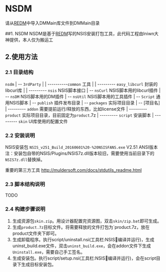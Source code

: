 # NSDM
 请从[REDM](https://gitee.com/hgy413/REDM)中导入DMMain库文件到DMMain目录
 

##1. NSDM
NSDM是基于[REDM](https://gitee.com/hgy413/REDM)写的NSIS安装打包工具，此代码工程由lniwn大神提供，本人仅为搬运工

## 2.使用方法
### 2.1 目录结构
`nsdm`
| -- `3rdParty`
|           | ----------` common `      工具
|           | --------- `easy_libcurl`  封装的libcurl库
|           | --------- `nsis`         NSIS脚本接口
| -- `nsCurl`                  NSIS脚本用的libcurl插件
| -- `nsDM`                   NSIS脚本用的DM插件
| -- `nsUtil`                   NSIS脚本用的工具插件
| -- `Script`                   通用NSIS脚本
| -- `publish`                 插件发布目录
| -- `packages`              实际项目目录
            | -- [项目名]
                     | --------- `addon` 需要提前运行/释放的东西，比如license文件
                     | --------- `product` 实际项目目录，目前固定为`product`.7z
                     | --------- `script` 安装脚本
                     | --------- `skin` UI库使用的配置文件
					 
### 2.2 安装说明
NSIS安装包
`NSIS_v251_Build_20160601%20-%20NSISFANS.exe`
V2.51 ANSI版本
注：安装包自带的NSIS/Plugins/NSIS7z.dll版本较旧，需要使用当前目录下的`NSIS7z.dll`替换掉。

重要的第三方工具
http://muldersoft.com/docs/stdutils_readme.html

### 2.3 脚本结构说明
TODO

### 2.4 构建步骤说明
1.	生成资源包`skin.zip`。用设计器配置完资源图，双击`skin/zip.bat`即可生成。
2.	生成`product.7z`目标文件。将需要释放的文件打包为`product.7z，放在product文件夹下即可。
3.	生成卸载程序。执行script/uninstall.nsi(工具栏:NSIS编译并运行)，生成uninst_build.exe文件，双击`uninst_build.exe`，会在addon文件下生成`Uninstall.exe`，需要自己手工签名。
4.	生成安装包。执行script/setup.nsi(工具栏:NSIS编译并运行)，会在script目录下生成目标安装包。
